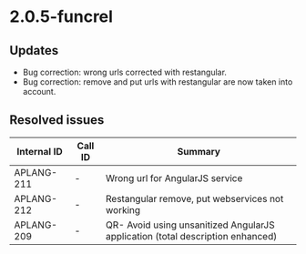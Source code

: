 # 2.0.5-funcrel

## Updates

- Bug correction: wrong urls corrected with restangular.
- Bug correction: remove and put urls with restangular are now taken into account.

## Resolved issues

| Internal ID | Call ID | Summary |
| ----------- | ------- | ------- |
| APLANG-211 | - | Wrong url for AngularJS service |
| APLANG-212 | - | Restangular remove, put webservices not working |
| APLANG-209 | - | QR- Avoid using unsanitized AngularJS application (total description enhanced) |

